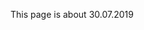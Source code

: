 <html>
  <head>
    <title>Lad---2019/30</title>
  </head>
  <body>
    <p style="font-color:green;font size:30">This page is about 30.07.2019</p>
  </body>
  </html>
